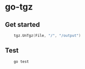 # go-tgz

## Get started
```go
    tgz.UnTgz(File, "/", "/output")

```

## Test
```sh
    go test
```